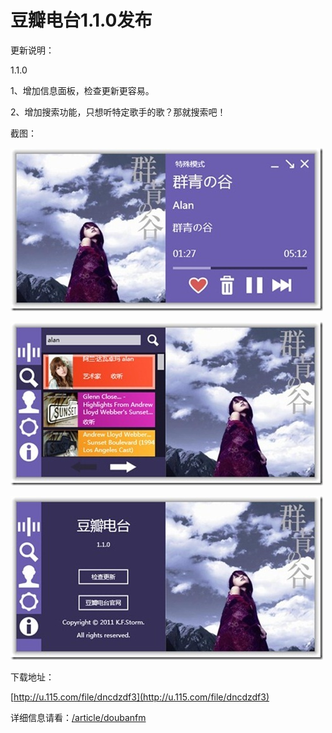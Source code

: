 # 豆瓣电台1.1.0发布

更新说明：

1.1.0

1、增加信息面板，检查更新更容易。

2、增加搜索功能，只想听特定歌手的歌？那就搜索吧！

截图：

[<img style="background-image: none; border-bottom: 0px; border-left: 0px; padding-left: 0px; padding-right: 0px; display: inline; border-top: 0px; border-right: 0px; padding-top: 0px" title="image_thumb5" border="0" alt="image_thumb5" src="/attachment/up/blog/images/1.1.0_131A5/image_thumb5_thumb.jpg" width="500" height="261" />](/attachment/up/blog/images/1.1.0_131A5/image_thumb5.jpg)

[<img style="background-image: none; border-bottom: 0px; border-left: 0px; padding-left: 0px; padding-right: 0px; display: inline; border-top: 0px; border-right: 0px; padding-top: 0px" title="image_thumb6" border="0" alt="image_thumb6" src="/attachment/up/blog/images/1.1.0_131A5/image_thumb6_thumb.jpg" width="500" height="262" />](/attachment/up/blog/images/1.1.0_131A5/image_thumb6.jpg)

[<img style="background-image: none; border-bottom: 0px; border-left: 0px; padding-left: 0px; padding-right: 0px; display: inline; border-top: 0px; border-right: 0px; padding-top: 0px" title="image_thumb7" border="0" alt="image_thumb7" src="/attachment/up/blog/images/1.1.0_131A5/image_thumb7_thumb.jpg" width="500" height="262" />](/attachment/up/blog/images/1.1.0_131A5/image_thumb7.jpg)

下载地址：

[http://u.115.com/file/dncdzdf3](http://u.115.com/file/dncdzdf3)

详细信息请看：[/article/doubanfm](/article/doubanfm)
